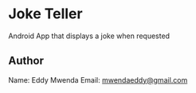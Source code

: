 # Joke Teller

Android App that displays a joke when requested

## Author

Name: Eddy Mwenda
Email: mwendaeddy@gmail.com